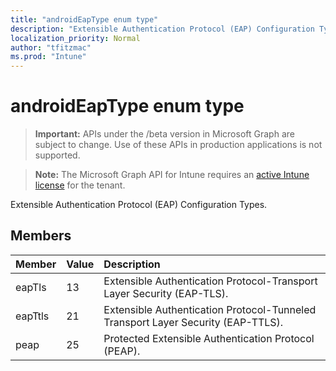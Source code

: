 ```yaml
---
title: "androidEapType enum type"
description: "Extensible Authentication Protocol (EAP) Configuration Types."
localization_priority: Normal
author: "tfitzmac"
ms.prod: "Intune"
---
```


# androidEapType enum type

> **Important:** APIs under the /beta version in Microsoft Graph are subject to change. Use of these APIs in production applications is not supported.

> **Note:** The Microsoft Graph API for Intune requires an [active Intune license](https://go.microsoft.com/fwlink/?linkid=839381) for the tenant.

Extensible Authentication Protocol (EAP) Configuration Types.

## Members
|Member|Value|Description|
|:---|:---|:---|
|eapTls|13|Extensible Authentication Protocol-Transport Layer Security (EAP-TLS).|
|eapTtls|21|Extensible Authentication Protocol-Tunneled Transport Layer Security (EAP-TTLS).|
|peap|25|Protected Extensible Authentication Protocol (PEAP).|




